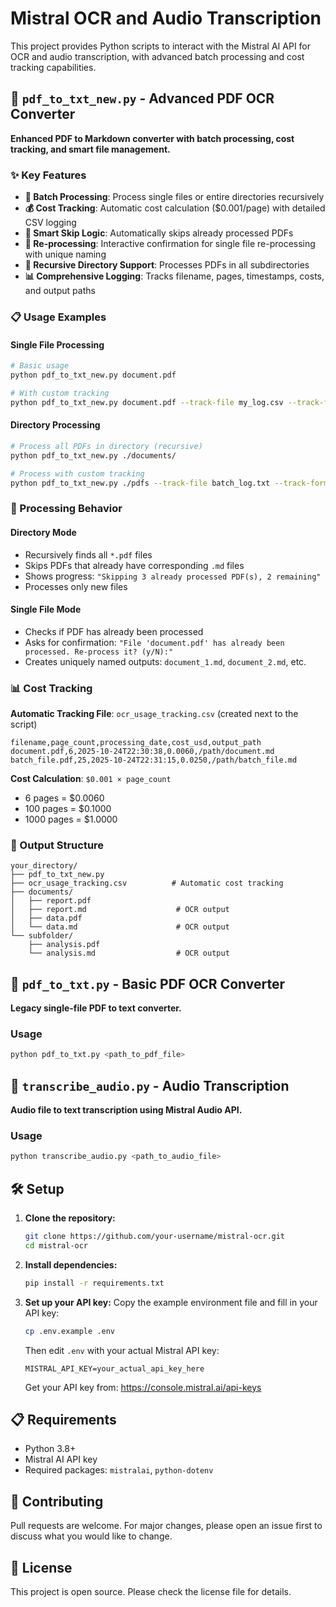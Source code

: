 # Mistral OCR and Audio Transcription

This project provides Python scripts to interact with the Mistral AI API for OCR and audio transcription, with advanced batch processing and cost tracking capabilities.

## 🚀 `pdf_to_txt_new.py` - Advanced PDF OCR Converter

**Enhanced PDF to Markdown converter with batch processing, cost tracking, and smart file management.**

### ✨ Key Features

- **🔄 Batch Processing**: Process single files or entire directories recursively
- **💰 Cost Tracking**: Automatic cost calculation ($0.001/page) with detailed CSV logging
- **🧠 Smart Skip Logic**: Automatically skips already processed PDFs
- **🔄 Re-processing**: Interactive confirmation for single file re-processing with unique naming
- **📁 Recursive Directory Support**: Processes PDFs in all subdirectories
- **📊 Comprehensive Logging**: Tracks filename, pages, timestamps, costs, and output paths

### 📋 Usage Examples

#### Single File Processing
```bash
# Basic usage
python pdf_to_txt_new.py document.pdf

# With custom tracking
python pdf_to_txt_new.py document.pdf --track-file my_log.csv --track-format csv
```

#### Directory Processing
```bash
# Process all PDFs in directory (recursive)
python pdf_to_txt_new.py ./documents/

# Process with custom tracking
python pdf_to_txt_new.py ./pdfs --track-file batch_log.txt --track-format txt
```

### 🎯 Processing Behavior

#### Directory Mode
- Recursively finds all `*.pdf` files
- Skips PDFs that already have corresponding `.md` files
- Shows progress: `"Skipping 3 already processed PDF(s), 2 remaining"`
- Processes only new files

#### Single File Mode
- Checks if PDF has already been processed
- Asks for confirmation: `"File 'document.pdf' has already been processed. Re-process it? (y/N):"`
- Creates uniquely named outputs: `document_1.md`, `document_2.md`, etc.

### 📊 Cost Tracking

**Automatic Tracking File**: `ocr_usage_tracking.csv` (created next to the script)

```csv
filename,page_count,processing_date,cost_usd,output_path
document.pdf,6,2025-10-24T22:30:38,0.0060,/path/document.md
batch_file.pdf,25,2025-10-24T22:31:15,0.0250,/path/batch_file.md
```

**Cost Calculation**: `$0.001 × page_count`
- 6 pages = $0.0060
- 100 pages = $0.1000
- 1000 pages = $1.0000

### 📁 Output Structure

```
your_directory/
├── pdf_to_txt_new.py
├── ocr_usage_tracking.csv          # Automatic cost tracking
├── documents/
│   ├── report.pdf
│   ├── report.md                    # OCR output
│   ├── data.pdf
│   └── data.md                      # OCR output
└── subfolder/
    ├── analysis.pdf
    └── analysis.md                  # OCR output
```

## 📄 `pdf_to_txt.py` - Basic PDF OCR Converter

**Legacy single-file PDF to text converter.**

### Usage
```bash
python pdf_to_txt.py <path_to_pdf_file>
```

## 🎵 `transcribe_audio.py` - Audio Transcription

**Audio file to text transcription using Mistral Audio API.**

### Usage
```bash
python transcribe_audio.py <path_to_audio_file>
```

## 🛠️ Setup

1. **Clone the repository:**
   ```bash
   git clone https://github.com/your-username/mistral-ocr.git
   cd mistral-ocr
   ```

2. **Install dependencies:**
   ```bash
   pip install -r requirements.txt
   ```

3. **Set up your API key:**
   Copy the example environment file and fill in your API key:
   ```bash
   cp .env.example .env
   ```

   Then edit `.env` with your actual Mistral API key:
   ```
   MISTRAL_API_KEY=your_actual_api_key_here
   ```

   Get your API key from: https://console.mistral.ai/api-keys

## 📋 Requirements

- Python 3.8+
- Mistral AI API key
- Required packages: `mistralai`, `python-dotenv`

## 🤝 Contributing

Pull requests are welcome. For major changes, please open an issue first to discuss what you would like to change.

## 📄 License

This project is open source. Please check the license file for details.
